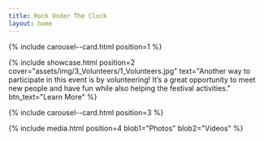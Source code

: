 ```yaml
---
title: Rock Under The Clock
layout: home
---
```

<!-- Carousel -->
{% include carousel--card.html position=1 %}


<!-- showcase -->
{% include showcase.html position=2
    cover="assets/img/3_Volunteers/1_Volunteers.jpg"
    text="Another way to participate in this event is by volunteering! It’s a great opportunity to meet new people and have fun while also helping the festival activities."
    btn_text="Learn More"
%}

<!-- Carousel -->
{% include carousel--card.html position=3 %}

<!-- Media -->
{% include media.html position=4 blob1="Photos" blob2="Videos" %}